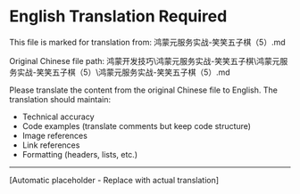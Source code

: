 ﻿# English Translation Required

This file is marked for translation from: 鸿蒙元服务实战-笑笑五子棋（5）.md

Original Chinese file path: 鸿蒙开发技巧\鸿蒙元服务实战-笑笑五子棋\鸿蒙元服务实战-笑笑五子棋（5）\鸿蒙元服务实战-笑笑五子棋（5）.md

Please translate the content from the original Chinese file to English.
The translation should maintain:
- Technical accuracy
- Code examples (translate comments but keep code structure)
- Image references
- Link references
- Formatting (headers, lists, etc.)

---

[Automatic placeholder - Replace with actual translation]
